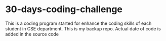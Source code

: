 # 30-days-coding-challenge
This is a coding program started for enhance the coding skills of each student in CSE department.
This is my backup repo.
Actual date of code is added in the source code

